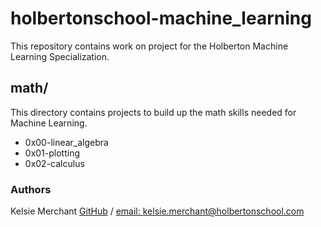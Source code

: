# holbertonschool-machine_learning
This repository contains work on project for the Holberton Machine Learning Specialization.

## math/
This directory contains projects to build up the math skills needed for Machine Learning.
* 0x00-linear_algebra
* 0x01-plotting
* 0x02-calculus

### Authors
Kelsie Merchant [GitHub](https://github.com/kmerchan/) / [email: kelsie.merchant@holbertonschool.com](kelsie.merchant@holbertonschool.com)
